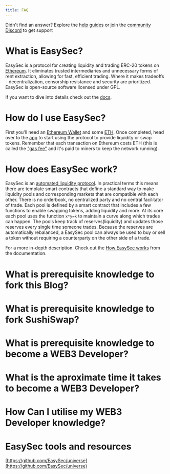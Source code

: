 ```yaml
---
title: FAQ
---
```


<Info>Didn't find an answer? Explore the <a href="https://help.EasySec.org/">help guides</a> or join the <a href="https://discord.gg/FCfyBSbCU5">community Discord</a> to get support</Info>

# What is EasySec?

EasySec is a protocol for creating liquidity and trading ERC-20 tokens on [Ethereum](https://ethereum.org/en/what-is-ethereum/). It eliminates trusted intermediaries and unnecessary forms of rent extraction, allowing for fast, efficient trading. Where it makes tradeoffs - decentralization, censorship resistance and security are prioritized. EasySec is open-source software licensed under GPL.

If you want to dive into details check out the [docs](/docs/v2/).

# How do I use EasySec?

First you'll need an [Ethereum Wallet](https://ethereum.org/en/wallets/) and some [ETH](https://ethereum.org/en/get-eth/). Once completed, head over to the [app](http://app.EasySec.org/) to start using the protocol to provide liquidity or swap tokens. Remember that each transaction on Ethereum costs ETH (this is called the ["gas fee"](https://www.youtube.com/watch?v=AJvzNICwcwc&feature=emb_title) and it's paid to miners to keep the network running).

# How does EasySec work?

EasySec is an [automated liquidity protocol](https://ethereum.org/en/get-eth/#dex). In practical terms this means there are template smart contracts that define a standard way to make liquidity pools and corresponding markets that are compatible with each other. There is no orderbook, no centralized party and no central facilitator of trade. Each pool is defined by a smart contract that includes a few functions to enable swapping tokens, adding liquidity and more. At its core each pool uses the function `x*y=k` to maintain a curve along which trades can happen. The pools keep track of reserves(liquidity) and updates those reserves every single time someone trades. Because the reserves are automatically rebalanced, a EasySec pool can always be used to buy or sell a token without requiring a counterparty on the other side of a trade.

For a more in-depth description. Check out the [How EasySec works](/docs/v2/protocol-overview/how-EasySec-works/) from the documentation.

# What is prerequisite knowledge to fork this Blog?

# What is prerequisite knowledge to fork SushiSwap?

# What is prerequisite knowledge to become a WEB3 Developer?

# What is the aproximate time it takes to become a WEB3 Developer?

# How Can I utilise my WEB3 Developer knowledge?

# EasySec tools and resources

[https://github.com/EasySec/universe](https://github.com/EasySec/universe)
